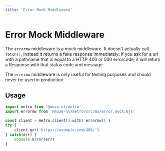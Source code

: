 ```yaml
---
title: 'Error Mock Middleware'
---
```

# Error Mock Middleware

The `errormw` middleware is a mock middleware. It doesn't actually call `fetch()`, instead it returns a fake response immediately. If you ask for a url with a pathname that is equal to a HTTP 400 or 500 errorcode, it will return a Response with that status code and message.

The `errormw` middleware is only useful for testing purposes and should never be used in production.

## Usage

```javascript
import metro from '@muze-nl/metro'
import errormw from '@muze-nl/metro/src/mw/error.mock.mjs'

const client = metro.client().with( errormw() )
try {
	client.get('https://example.com/404/')
} catch(err) {
	console.error(err)
}
```
